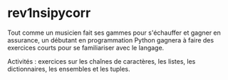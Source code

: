 # rev1nsipycorr
Tout comme un musicien fait ses gammes pour s'échauffer et gagner en assurance, un débutant en programmation Python gagnera à faire des exercices courts pour se familiariser avec le langage.

Activités : exercices sur les chaînes de caractères, les listes, les dictionnaires, les ensembles et les tuples.
